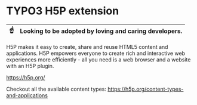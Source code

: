 # TYPO3 H5P extension

| :point_up:    | Looking to be adopted by loving and caring developers. |
|---------------|:-------------------------------------------------------|

H5P makes it easy to create, share and reuse HTML5 content and applications. H5P empowers everyone to create rich and interactive web experiences more efficiently - all you need is a web browser and a website with an H5P plugin.

https://h5p.org/

Checkout all the available content types: https://h5p.org/content-types-and-applications